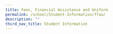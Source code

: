 ```yaml
---
title: Fees, Financial Assistance and Uniform
permalink: /school/Student-Information/ffau/
description: ""
third_nav_title: Student Information
---
```

